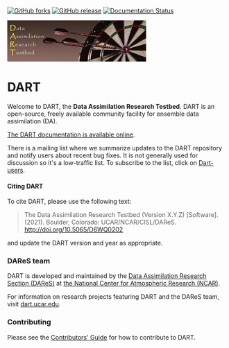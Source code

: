 
[![GitHub forks](https://img.shields.io/github/forks/NCAR/DART?style=social)](https://github.com/NCAR/DART/network)
[![GitHub release](https://img.shields.io/github/v/release/NCAR/DART)](https://github.com/NCAR/DART/releases/latest)
[![Documentation Status](https://readthedocs.org/projects/dart-documentation/badge/?version=latest)](https://dart-documentation.readthedocs.io/en/latest/?badge=latest)

![DARTlogo](Dartboard7.png)

# DART 

Welcome to DART, the **Data Assimilation Research Testbed**. DART is an open-source, freely available community facility for ensemble data assimilation (DA). 

[The DART documentation is available online](https://dart-documentation.readthedocs.io/en/latest/).

There is a mailing list where we summarize updates to the DART repository and notify users about recent bug fixes. It is not generally used for discussion so it's a low-traffic list. To subscribe to the list, click on [Dart-users](http://mailman.ucar.edu/mailman/listinfo/dart-users). 

#### Citing DART

To cite DART, please use the following text:

> The Data Assimilation Research Testbed (Version X.Y.Z) [Software]. (2021). Boulder, Colorado: UCAR/NCAR/CISL/DAReS.  http://doi.org/10.5065/D6WQ0202

and update the DART version and year as appropriate.

### DAReS team

DART is developed and maintained by the [Data Assimilation Research Section
(DAReS)](https://dart.ucar.edu/about/) at [the National Center
for Atmospheric Research (NCAR)](https://ncar.ucar.edu).

For information on research projects featuring DART and the DAReS team, visit [dart.ucar.edu](https://dart.ucar.edu/research/). 

### Contributing

Please see the [Contributors' Guide](https://dart-documentation.readthedocs.io/en/latest/guide/contributors-guide.html) for how 
to contribute to DART.
